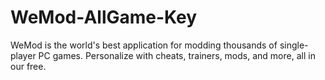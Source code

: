 # WeMod-AllGame-Key
WeMod is the world's best application for modding thousands of single-player PC games. Personalize with cheats, trainers, mods, and more, all in our free.
